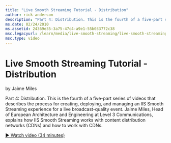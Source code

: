 ```yaml
---
title: "Live Smooth Streaming Tutorial - Distribution"
author: rick-anderson
description: "Part 4: Distribution. This is the fourth of a five-part series of videos that describes the process for creating, deploying, and managing an IIS Smooth Strea..."
ms.date: 02/24/2010
ms.assetid: 24369e35-3a75-47c4-a9e1-55b033772c38
msc.legacyurl: /learn/media/live-smooth-streaming/live-smooth-streaming-tutorial-distribution
msc.type: video
---
```

Live Smooth Streaming Tutorial - Distribution
====================
by Jaime Miles

Part 4: Distribution. This is the fourth of a five-part series of videos that describes the process for creating, deploying, and managing an IIS Smooth Streaming experience for a live broadcast-quality event. Jaime Miles, Head of European Architecture and Engineering at Level 3 Communications, explains how IIS Smooth Streaming works with content distribution networks (CDNs) and how to work with CDNs.

[&#9654; Watch video (34 minutes)](https://channel9.msdn.com/Blogs/IIS-NET-Site-Videos/live-smooth-streaming-tutorial-distribution)